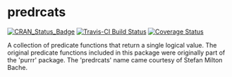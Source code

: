 <!-- README.md is generated from README.Rmd. Please edit that file -->
predrcats
=========

[![CRAN\_Status\_Badge](http://www.r-pkg.org/badges/version/predrcats)](http://cran.r-project.org/package=predrcats) [![Travis-CI Build Status](https://travis-ci.org/imanuelcostigan/predrcats.svg?branch=master)](https://travis-ci.org/imanuelcostigan/predrcats) [![Coverage Status](https://img.shields.io/codecov/c/github/imanuelcostigan/predrcats/master.svg)](https://codecov.io/github/imanuelcostigan/predrcats?branch=master)

A collection of predicate functions that return a single logical value. The original predicate functions included in this package were originally part of the 'purrr' package. The 'predrcats' name came courtesy of Stefan Milton Bache.
